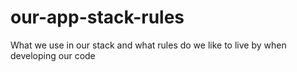 # our-app-stack-rules
What we use in our stack and what rules do we like to live by when developing our code
